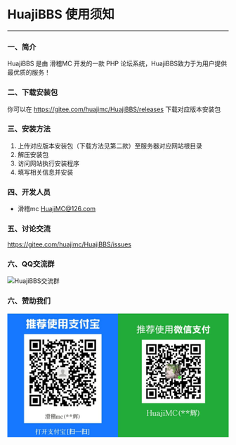 # HuajiBBS 使用须知

---

### 一、简介

HuajiBBS 是由 滑稽MC 开发的一款 PHP 论坛系统，HuajiBBS致力于为用户提供最优质的服务！

### 二、下载安装包

你可以在 https://gitee.com/huajimc/HuajiBBS/releases 下载对应版本安装包

### 三、安装方法

1. 上传对应版本安装包（下载方法见第二款）至服务器对应网站根目录
2. 解压安装包
3. 访问网站执行安装程序
4. 填写相关信息并安装

### 四、开发人员

- 滑稽mc <HuajiMC@126.com>

### 五、讨论交流

https://gitee.com/huajimc/HuajiBBS/issues

### 六、QQ交流群

![HuajiBBS交流群](https://gitee.com/huajimc/HuajiBBS/raw/master/qq.png)

### 六、赞助我们

![赞助二维码](./reward.png)
